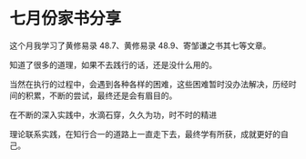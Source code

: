 # 七月份家书分享

这个月我学习了黄修易录 48.7、黄修易录 48.9、寄邹谦之书其七等文章。

知道了很多的道理，如果不去践行的话，还是没什么用的。

当然在执行的过程中，会遇到各种各样的困难，这些困难暂时没办法解决，历经时间的积累，不断的尝试，最终还是会有眉目的。

在不断的深入实践中，水滴石穿，久久为功，时不时的精进

理论联系实践，在知行合一的道路上一直走下去，最终学有所获，成就更好的自己。
